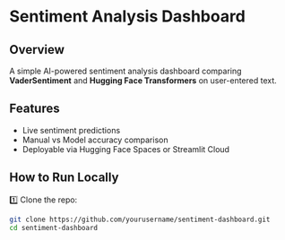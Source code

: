 # Sentiment Analysis Dashboard

## Overview
A simple AI-powered sentiment analysis dashboard comparing **VaderSentiment** and **Hugging Face Transformers** on user-entered text.

## Features
- Live sentiment predictions
- Manual vs Model accuracy comparison
- Deployable via Hugging Face Spaces or Streamlit Cloud

## How to Run Locally
1️⃣ Clone the repo:
```bash
git clone https://github.com/yourusername/sentiment-dashboard.git
cd sentiment-dashboard
